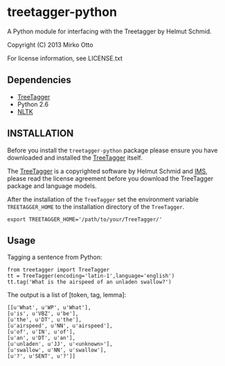 # treetagger-python

A Python module for interfacing with the Treetagger by Helmut Schmid.

Copyright (C) 2013 Mirko Otto

For license information, see LICENSE.txt

## Dependencies

* [TreeTagger](http://www.ims.uni-stuttgart.de/projekte/corplex/TreeTagger/)
* Python 2.6
* [NLTK](http://nltk.org/)

## INSTALLATION

Before you install the ```treetagger-python``` package please ensure you have downloaded and installed the [TreeTagger](http://www.ims.uni-stuttgart.de/projekte/corplex/TreeTagger/) itself.

The [TreeTagger](http://www.ims.uni-stuttgart.de/projekte/corplex/TreeTagger/) is a copyrighted software by Helmut Schmid and [IMS](http://www.ims.uni-stuttgart.de/), please read the license agreement before you download the TreeTagger package and language models.

After the installation of the ```TreeTagger``` set the environment variable ```TREETAGGER_HOME``` to the installation directory of the ```TreeTagger```.

    export TREETAGGER_HOME='/path/to/your/TreeTagger/'

## Usage

Tagging a sentence from Python:
    
    from treetagger import TreeTagger
    tt = TreeTagger(encoding='latin-1',language='english')
    tt.tag('What is the airspeed of an unladen swallow?')

The output is a list of [token, tag, lemma]:

    [[u'What', u'WP', u'What'],
    [u'is', u'VBZ', u'be'],
    [u'the', u'DT', u'the'],
    [u'airspeed', u'NN', u'airspeed'],
    [u'of', u'IN', u'of'],
    [u'an', u'DT', u'an'],
    [u'unladen', u'JJ', u'<unknown>'],
    [u'swallow', u'NN', u'swallow'],
    [u'?', u'SENT', u'?']]

